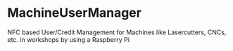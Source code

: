 # MachineUserManager
NFC based User/Credit Management for Machines like Lasercutters, CNCs, etc. in workshops by using a Raspberry Pi
